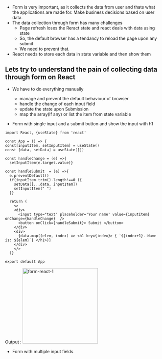 - Form is very important, as it collects the data from user and thats what the applications are made for. Make business decisions based on user data.
- The data collection through form has many challenges
    - Page refresh loses the Reract state and react deals with data using state
    - So, the default browser has a tendancy to reload the page upon any submit 
    - We need to prevent that.
- React needs to store each data in state variable and then show them

## Lets try to understand the pain of collecting data through form on React
- We have to do everything manually
    - manage and prevent the default behaviour of browser
    - handle the change of each input field
    - update the state upon Submission
    - map the array(If any) or list the item from state variable

- Form with single input and a submit button and show the input with h1

```
import React, {useState} from 'react'

const App = () => {
const[inputItem, setInputItem] = useState()
const [data, setData] = useState([])

const handleChange = (e) =>{
  setInputItem(e.target.value)}

const handleSubmit  = (e) =>{
  e.preventDefault()
  if(inputItem.trim().length!==0 ){
    setData([...data, inputItem])
    setInputItem(" ")
  }}

  return (
    <>
    <div>
      <input type="text" placeholder='Your name' value={inputItem} onChange={handleChange}  />
      <button onClick={handleSubmit}> Submit </button>
    </div>
    <div>
      {data.map((elem, index) => <h1 key={index}> { `${index+1}. Name is: ${elem}`} </h1>)}
    </div>
    </>
  )}

export default App
```
Output : 
<img width="246" alt="form-react-1" src="https://github.com/partho-dev/react/assets/150241170/4cffdc55-f998-4211-880d-d11c4f614d4a">

- Form with multiple input fields
